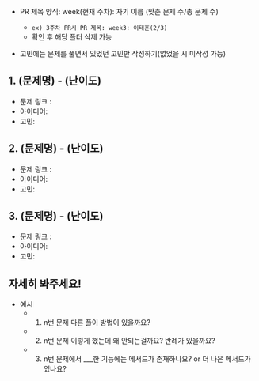 - PR 제목 양식: week(현재 주차): 자기 이름 (맞춘 문제 수/총 문제 수)

  - `ex) 3주차 PR시 PR 제목: week3: 이태훈(2/3)`
  - 확인 후 해당 폴더 삭제 가능

- 고민에는 문제를 풀면서 있었던 고민만 작성하기(없었을 시 미작성 가능)

## 1. (문제명) - (난이도)
- 문제 링크 : 
- 아이디어:
- 고민:

## 2. (문제명) - (난이도)
- 문제 링크 : 
- 아이디어:
- 고민:

## 3. (문제명) - (난이도)
- 문제 링크 : 
- 아이디어:
- 고민:

## 자세히 봐주세요!

- 예시
  - 1. n번 문제 다른 풀이 방법이 있을까요?
  - 2. n번 문제 이렇게 했는데 왜 안되는걸까요? 반례가 있을까요?
  - 3. n번 문제에서 ___한 기능에는 메서드가 존재하나요? or 더 나은 메서드가 있나요?
